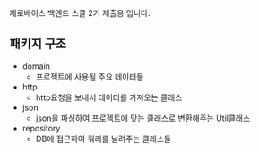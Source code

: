 제로베이스 백엔드 스쿨 2기 제출용 입니다.

패키지 구조
---

- domain
  - 프로젝트에 사용될 주요 데이터들
- http
  -  http요청을 보내서 데이터를 가져오는 클래스
- json
  -  json을 파싱하여 프로젝트에 맞는 클래스로 변환해주는 Util클래스
- repository
  -  DB에 접근하여 쿼리를 날려주는 클래스들